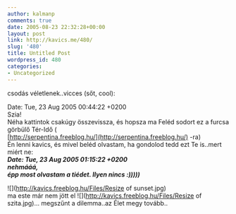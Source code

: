 ```yaml
---
author: kalmanp
comments: true
date: 2005-08-23 22:32:28+00:00
layout: post
link: http://kavics.me/480/
slug: '480'
title: Untitled Post
wordpress_id: 480
categories:
- Uncategorized
---
```


csodás véletlenek..vicces (sőt, cool):   





Date: Tue, 23 Aug 2005 00:44:22 +0200  
Szia!  
Néha kattintok csakúgy összevissza, és hopsza ma Feléd sodort ez a furcsa görbülő Tér-Idő (   
[http://serpentina.freeblog.hu/](http://serpentina.freeblog.hu/) -ra)  
Én lenni kavics, és mivel beléd olvastam, ha gondolod tedd ezt Te is..mert miért ne:  
_**Date: Tue, 23 Aug 2005 01:15:22 +0200  
nehmááá,  
épp most olvastam a tiédet. Ilyen nincs :)))))**_




![](http://kavics.freeblog.hu/Files/Resize of sunset.jpg)  
ma este már nem jött el ![](http://kavics.freeblog.hu/Files/Resize of szita.jpg)... megszűnt a dilemma..az Élet megy tovább..  

